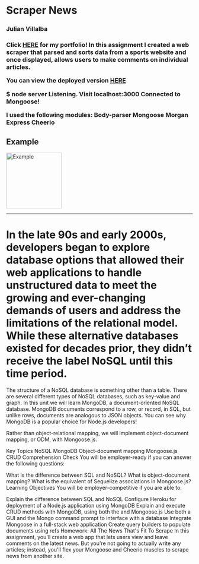 <h1>Scraper News</h1>
<h3>Julian Villalba</h3>
<h3>Click <a href="https://jrvillalba1993.github.io/Portfolio/"><b>HERE</b></a> for my portfolio!
In this assignment I created a web scraper that parsed and sorts data from a sports website and once displayed, allows users to make comments on individual articles.

You can view the deployed version <a href="https://scrapernews187.herokuapp.com/">HERE</a>

$ node server
Listening. Visit localhost:3000
Connected to Mongoose!

I used the following modules:
Body-parser
Mongoose
Morgan
Express
Cheerio

<h2> Example </h2>
<img height="150px" width="150px" src="https://i.imgur.com/2SuCQrY.png" alt="Example" />

<hr />


# In the late 90s and early 2000s, developers began to explore database options that allowed their web applications to handle unstructured data to meet the growing and ever-changing demands of users and address the limitations of the relational model. While these alternative databases existed for decades prior, they didn’t receive the label NoSQL until this time period.

The structure of a NoSQL database is something other than a table. There are several different types of NoSQL databases, such as key-value and graph. In this unit we will learn MongoDB, a document-oriented NoSQL database. MongoDB documents correspond to a row, or record, in SQL, but unlike rows, documents are analogous to JSON objects. You can see why MongoDB is a popular choice for Node.js developers!

Rather than object-relational mapping, we will implement object-document mapping, or ODM, with Mongoose.js.

Key Topics
NoSQL
MongoDB
Object-document mapping
Mongoose.js
CRUD
Comprehension Check
You will be employer-ready if you can answer the following questions:

What is the difference between SQL and NoSQL?
What is object-document mapping?
What is the equivalent of Sequelize associations in Mongoose.js?
Learning Objectives
You will be employer-competitive if you are able to:

Explain the difference between SQL and NoSQL
Configure Heroku for deployment of a Node.js application using MongoDB
Explain and execute CRUD methods with MongoDB, using both the and Mongoose.js
Use both a GUI and the Mongo command prompt to interface with a database
Integrate Mongoose in a full-stack web application
Create query builders to populate documents using refs
Homework: All The News That's Fit To Scrape
In this assignment, you'll create a web app that lets users view and leave comments on the latest news. But you're not going to actually write any articles; instead, you'll flex your Mongoose and Cheerio muscles to scrape news from another site.
